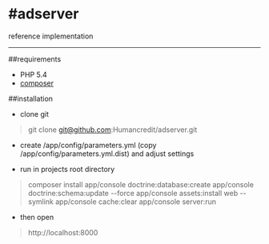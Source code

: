 #adserver
===

reference implementation

---

##requirements

- PHP 5.4
- [composer](https://getcomposer.org/download/)

##installation

- clone git

> git clone git@github.com:Humancredit/adserver.git

- create /app/config/parameters.yml (copy /app/config/parameters.yml.dist) and adjust settings

- run in projects root directory

> composer install
> app/console doctrine:database:create
> app/console doctrine:schema:update --force
> app/console assets:install web --symlink
> app/console cache:clear
> app/console server:run

- then open

> http://localhost:8000
